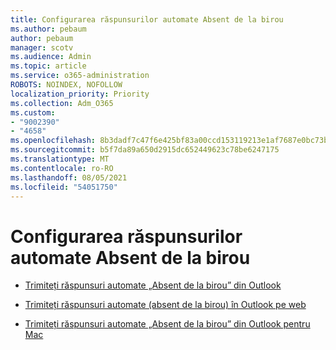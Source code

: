 ```yaml
---
title: Configurarea răspunsurilor automate Absent de la birou
ms.author: pebaum
author: pebaum
manager: scotv
ms.audience: Admin
ms.topic: article
ms.service: o365-administration
ROBOTS: NOINDEX, NOFOLLOW
localization_priority: Priority
ms.collection: Adm_O365
ms.custom:
- "9002390"
- "4658"
ms.openlocfilehash: 8b3dadf7c47f6e425bf83a00ccd153119213e1af7687e0bc73b35384ec9a7ae2
ms.sourcegitcommit: b5f7da89a650d2915dc652449623c78be6247175
ms.translationtype: MT
ms.contentlocale: ro-RO
ms.lasthandoff: 08/05/2021
ms.locfileid: "54051750"
---
```

# <a name="setting-up-out-of-office-automatic-replies"></a>Configurarea răspunsurilor automate Absent de la birou

- [Trimiteți răspunsuri automate „Absent de la birou” din Outlook](https://support.office.com/article/9742f476-5348-4f9f-997f-5e208513bd67)

- [Trimiteți răspunsuri automate (absent de la birou) în Outlook pe web](https://support.office.com/article/0c193ab0-b9e1-4058-84be-a5b014242290)

- [Trimiteți răspunsuri automate „Absent de la birou” din Outlook pentru Mac](https://support.office.com/article/4e07ab75-beda-4f9e-bcdc-44471ebacdee)
